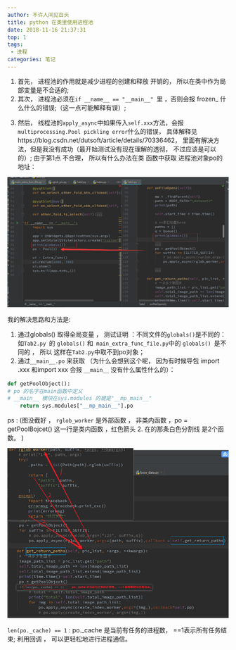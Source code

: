 ```yaml
---
author: 不许人间见白头
title: python 在类里使用进程池
date: 2018-11-16 21:37:31
top: 1
tags: 
 - 进程
categories: 笔记
---
```


1. 首先， 进程池的作用就是减少进程的创建和释放 开销的， 所以在类中作为局部变量是不合适的; 
2. 其次， 进程池必须在`if __name__ == "__main__" `里 ，否则会报 frozen_ 什么什么的错误;（这一点可能解释有误）;
<!-- more -->

3. 然后， 线程池的`apply_async`中如果传入`self.xxx`方法，会报`multiprocessing.Pool pickling error`什么的错误， 具体解释见https://blog.csdn.net/dutsoft/article/details/70336462， 里面有解决方法，但是我没有成功（最开始测试没有现在理解的透彻， 不过应该是可以的）; 由于第1点 不合理， 所以有什么办法在类 函数中获取 进程池对象po的地址： 

![processinclass1](/images/processinclass1.png)

我的解决思路和方法是: 
1. 通过globals() 取得全局变量 ， 测试证明 ：不同文件的`globals()`是不同的： 如`Tab2.py `的 `globals()` 和` main_extra_func_file.py`中的 `globals() `是不同的 ， 所以 这样在`Tab2.py`中取不到po对象； 
2. 通过`__main__.po` 来获取 （为什么会想到这个呢， 因为有时候导包 import .xxx 和import xxx 会报 `__main__` 没有什么属性什么的）：

```python
def getPoolObject():
# po 的名字在main函数中定义
# __main__ 模块在sys.modules 的键是"__mp_main__"
    return sys.modules["__mp_main__"].po
```

ps : (图没截好 ， `rglob_worker` 是外部函数 ， 非类内函数 ，po = getPoolBojcet() 这一行是类内函数 ，红色箭头 2. 在的那条白色分割线 是2个函数。 ) 

![processinclass2](/images/processinclass2.png)

`len(po._cache) == 1` : po._cache 是当前有任务的进程数， ==1表示所有任务结束; 利用回调 ， 可以更轻松地进行进程通信。